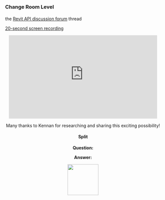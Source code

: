 <head>
<meta http-equiv="Content-Type" content="text/html; charset=utf-8">
<link rel="stylesheet" type="text/css" href="bc.css">
<script src="https://cdn.rawgit.com/google/code-prettify/master/loader/run_prettify.js" type="text/javascript"></script>
<script async src="https://platform.twitter.com/widgets.js" charset="utf-8"></script>
</head>

<!---


twitter:

Two short notes on splitting pipes retaining connections and headless Revit, launching it with no user interface with the #RevitAPI #DynamoBim @AutodeskForge @AutodeskRevit #bim #ForgeDevCon http://bit.ly/rvtheadless

Two short notes on splitting pipes retaining connections and headless Revit, launching it with no user interface...

&ndash; 
...

linkedin:

Two short notes on splitting pipes retaining connections and headless Revit, launching it with no user interface with the #RevitAPI

http://bit.ly/rvtheadless

#bim #DynamoBim #ForgeDevCon #Revit #API #IFC #SDK #AI #VisualStudio #Autodesk #AEC #adsk

the [Revit API discussion forum](http://forums.autodesk.com/t5/revit-api-forum/bd-p/160) thread

<center>
<img src="img/" alt="" title="" width="100"/>
<p style="font-size: 80%; font-style:italic"></p>
</center>

-->

### Change Room Level


#### <a name="2"></a> 


the [Revit API discussion forum](http://forums.autodesk.com/t5/revit-api-forum/bd-p/160) thread

[20-second screen recording](zip/change_room_level.webm)

<center>
<!-- <iframe width="640" height="620" style="position: absolute; left: 0; top: 0; width: 100%; height: 100%;" src="https://screencast.autodesk.com/Embed/Timeline/b427c037-3b56-415e-a2b9-55e17ef23475" frameborder="0" allowfullscreen="true" webkitallowfullscreen="true" scrolling="no"></iframe> -->
<iframe width="480" height="270" src="https://screencast.autodesk.com/Embed/Timeline/b427c037-3b56-415e-a2b9-55e17ef23475" frameborder="0" allowfullscreen="true" webkitallowfullscreen="true" scrolling="no"></iframe>
<center>

Many thanks to Kennan for researching and sharing this exciting possibility!

#### <a name="3"></a> Split

**Question:** 

**Answer:** 

<center>
<img src="img/" alt="" title="" width="100"/>
</center>

